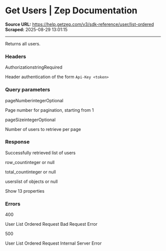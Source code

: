 # Get Users | Zep Documentation

**Source URL:** https://help.getzep.com/v3/sdk-reference/user/list-ordered  
**Scraped:** 2025-08-29 13:01:15

---

Returns all users.

### Headers

AuthorizationstringRequired

Header authentication of the form `Api-Key <token>`

### Query parameters

pageNumberintegerOptional

Page number for pagination, starting from 1

pageSizeintegerOptional

Number of users to retrieve per page

### Response

Successfully retrieved list of users

row_countinteger or null

total_countinteger or null

userslist of objects or null

Show 13 properties

### Errors

400

User List Ordered Request Bad Request Error

500

User List Ordered Request Internal Server Error
